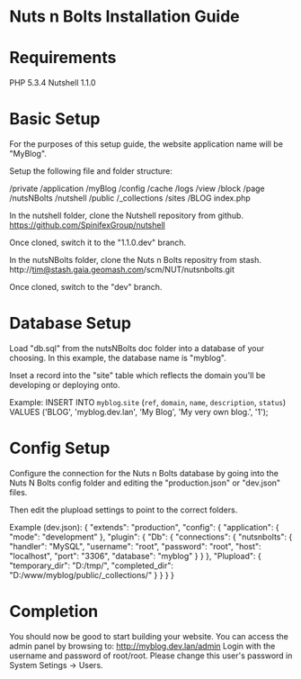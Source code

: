 Nuts n Bolts Installation Guide
===============================

Requirements
============

PHP 5.3.4
Nutshell 1.1.0


Basic Setup
================

For the purposes of this setup guide, the website application name will be "MyBlog".

Setup the following file and folder structure:

/private
	/application
		/myBlog
			/config
				/cache
			/logs
			/view
				/block
				/page
		/nutsNBolts
	/nutshell
/public
	/_collections
	/sites
		/BLOG
	index.php
	
In the nutshell folder, clone the Nutshell repository from github.
https://github.com/SpinifexGroup/nutshell

Once cloned, switch it to the "1.1.0.dev" branch.

In the nutsNBolts folder, clone the Nuts n Bolts repositry from stash.
http://tim@stash.gaia.geomash.com/scm/NUT/nutsnbolts.git

Once cloned, switch to the "dev" branch.


Database Setup
==============

Load "db.sql" from the nutsNBolts doc folder into a database of your choosing.
In this example, the database name is "myblog".

Inset a record into the "site" table which reflects the domain you'll be developing or deploying onto.

Example:
INSERT INTO `myblog`.`site` (`ref`, `domain`, `name`, `description`, `status`) VALUES ('BLOG', 'myblog.dev.lan', 'My Blog', 'My very own blog.', '1'); 


Config Setup
============
Configure the connection for the Nuts n Bolts database by going into the Nuts N Bolts config folder and editing the "production.json" or "dev.json" files.

Then edit the plupload settings to point to the correct folders.

Example (dev.json):
{
	"extends":	"production",
	"config":
	{
		"application":
		{
			"mode": "development"
		},
		"plugin":
		{
			"Db":
			{
				"connections":
				{
					"nutsnbolts":
					{
						"handler":		"MySQL",
						"username":		"root",
						"password":		"root",
						"host":			"localhost",
						"port":			"3306",
						"database":		"myblog"
					}
				}
			},
			"Plupload":
			{
				"temporary_dir":	"D:/tmp/",
				"completed_dir":	"D:/www/myblog/public/_collections/"
			}
		}
	}
}

Completion
==========
You should now be good to start building your website. You can access the admin panel by browsing to:
http://myblog.dev.lan/admin
Login with the username and password of root/root. Please change this user's password in System Setings -> Users.

